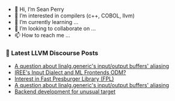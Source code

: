 - 👋 Hi, I’m Sean Perry
- 👀 I’m interested in compilers (c++, COBOL, llvm)
- 🌱 I’m currently learning ...
- 💞️ I’m looking to collaborate on ...
- 📫 How to reach me ...

<!---
s66perry/s66perry is a ✨ special ✨ repository because its `README.md` (this file) appears on your GitHub profile.
You can click the Preview link to take a look at your changes.
--->
### 📕 Latest LLVM Discourse Posts

<!-- DISCOURSE-LLVM:START -->
- [A question about linalg.generic&#39;s input/output buffers&#39; aliasing](https://llvm.discourse.group/t/a-question-about-linalg-generics-input-output-buffers-aliasing/5655/2)
- [IREE&#39;s Input Dialect and ML Frontends ODM?](https://llvm.discourse.group/t/irees-input-dialect-and-ml-frontends-odm/5621/2)
- [Interest in Fast Presburger Library &lpar;FPL&rpar;](https://llvm.discourse.group/t/interest-in-fast-presburger-library-fpl/5606/3)
- [A question about linalg.generic&#39;s input/output buffers&#39; aliasing](https://llvm.discourse.group/t/a-question-about-linalg-generics-input-output-buffers-aliasing/5655/1)
- [Backend development for unusual target](https://llvm.discourse.group/t/backend-development-for-unusual-target/5646/1)
<!-- DISCOURSE-LLVM:END -->
